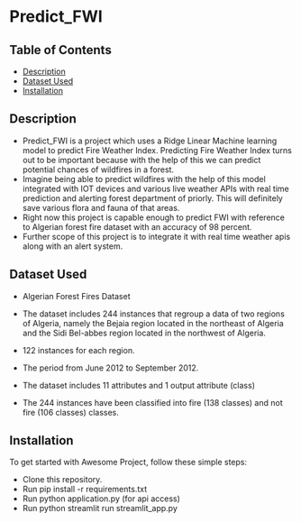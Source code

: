 # Predict_FWI

## Table of Contents
- [Description](#description)
- [Dataset Used](#datasetused)
- [Installation](#installation)


## Description
- Predict_FWI is a project which uses a Ridge Linear Machine learning model to predict Fire Weather Index. Predicting Fire Weather Index turns out to be important because with the help of this we can predict potential chances of wildfires in a forest. 
- Imagine being able to predict wildfires with the help of this model integrated with IOT devices and various live weather APIs with real time prediction and alerting forest department of priorly. 
This will definitely save various flora and fauna of that areas.
- Right now this project is capable enough to predict FWI with reference to Algerian forest fire dataset with an accuracy of 98 percent.
- Further scope of this project is to integrate it with real time weather apis along with an alert system.

## Dataset Used
- Algerian Forest Fires Dataset
- The dataset includes 244 instances that regroup a data of two regions of Algeria, namely the Bejaia region located in the northeast of Algeria and the Sidi Bel-abbes region located in the northwest of Algeria.

- 122 instances for each region.

- The period from June 2012 to September 2012.
- The dataset includes 11 attributes and 1 output attribute (class)
- The 244 instances have been classified into fire (138 classes) and not fire (106 classes) classes.
## Installation
To get started with Awesome Project, follow these simple steps:

- Clone this repository. 
- Run pip install -r requirements.txt  
- Run python application.py (for api access)
- Run python streamlit run streamlit_app.py




